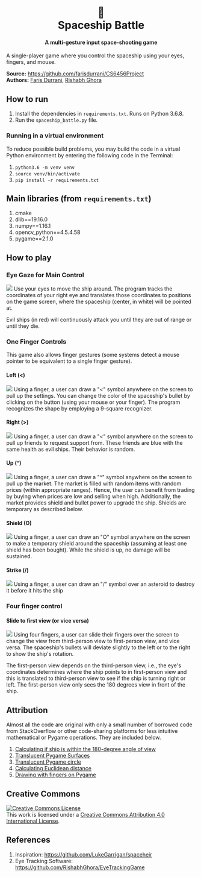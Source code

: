 <h1 align="center">
  <br>
  🚀
  <br>
  Spaceship Battle
  <br>
</h1>


<h4 align="center">A multi-gesture input space-shooting game</h4>

A single-player game where you control the spaceship using your eyes, fingers, 
and mouse.<br>

**Source:** https://github.com/farisdurrani/CS6456Project <br>
**Authors:** [Faris Durrani](https://github.com/farisdurrani/), 
[Rishabh Ghora](https://github.com/RishabhGhora)

## How to run
1. Install the dependencies in `requirements.txt`. Runs on Python 3.6.8.
2. Run the `spaceship_battle.py` file.

### Running in a virtual environment
To reduce possible build problems, you may build the code in a virtual Python 
environment by entering the following code in the Terminal:
1. `python3.6 -m venv venv`
2. `source venv/bin/activate`
3. `pip install -r requirements.txt`

## Main libraries (from `requirements.txt`)
1. cmake
2. dlib==19.16.0
3. numpy==1.16.1
4. opencv_python==4.5.4.58
5. pygame==2.1.0

## How to play
### Eye Gaze for Main Control
![](readme_assets/play_general.gif)
Use your eyes to move the ship around. The program tracks the coordinates of 
your right eye and translates those coordinates to positions on the game screen,
where the spaceship (center, in white) will be pointed at.

Evil ships (in red) will continuously attack you until they are out of range 
or until they die.

### One Finger Controls
This game also allows finger gestures (some systems detect a mouse pointer to 
be equivalent to a single finger gesture).

#### Left (<)
![](readme_assets/left.gif)
Using a finger, a user can draw a "<" symbol anywhere on the screen to pull up 
the settings. You can change the color of the spaceship's bullet by clicking on 
the button (using your mouse or your finger). The program recognizes the shape 
by employing a 9-square recognizer.

#### Right (>)
![](readme_assets/right.gif)
Using a finger, a user can draw a "<" symbol anywhere on the screen to pull up 
friends to request support from. These friends are blue with the same health 
as evil ships. Their behavior is random.

#### Up (^)
![](readme_assets/up.gif)
Using a finger, a user can draw a "^" symbol anywhere on the screen to pull up 
the market. The market is filled with random items with random prices 
(within appropriate ranges). Hence, the user can benefit from trading by buying
when prices are low and selling when high. Additionally, the market provides
shield and bullet power to upgrade the ship. Shields are temporary as 
described below.

#### Shield (O)
![](readme_assets/shield.gif)
Using a finger, a user can draw an "O" symbol anywhere on the screen to make a 
temporary shield around the spaceship (assuming at least one shield has been 
bought). While the shield is up, no damage will be sustained.

#### Strike (/)
![](readme_assets/strike.gif)
Using a finger, a user can draw an "/" symbol over an asteroid to destroy it 
before it hits the ship

### Four finger control
#### Slide to first view (or vice versa)
![](readme_assets/view.gif)
Using four fingers, a user can slide their fingers over the screen to change 
the view from third-person view to first-person view, and vice versa. The 
spaceship's bullets will deviate slightly to the left or to the right to 
show the ship's rotation. 

The first-person view depends on the third-person 
view, i.e., the eye's coordinates determines where the ship points to in 
first-person view and this is translated to third-person view to see if the
ship is turning right or left. The first-person view only sees the 180 
degrees view in front of the ship.

## Attribution
Almost all the code are original with only a small number of borrowed code from
StackOverflow or other code-sharing platforms for less intuitive mathematical or
Pygame operations. They are included below.
1. [Calculating if ship is within the 180-degree angle of view](https://stackoverflow.com/a/12234633/11031425)
2. [Translucent Pygame Surfaces](https://stackoverflow.com/a/6350227/11031425)
3. [Translucent Pygame circle](https://stackoverflow.com/a/64630102/11031425)
4. [Calculating Euclidean distance](https://docs.python.org/3/library/math.html)
5. [Drawing with fingers on Pygame](https://www.patreon.com/posts/finger-painting-43786073?l=fr)

## Creative Commons
<a rel="license" href="http://creativecommons.org/licenses/by/4.0/"><img alt="Creative Commons License" style="border-width:0" src="https://i.creativecommons.org/l/by/4.0/88x31.png" /></a><br />This work is licensed under a <a rel="license" href="http://creativecommons.org/licenses/by/4.0/">Creative Commons Attribution 4.0 International License</a>.

## References
1. Inspiration: https://github.com/LukeGarrigan/spaceheir
2. Eye Tracking Software: https://github.com/RishabhGhora/EyeTrackingGame